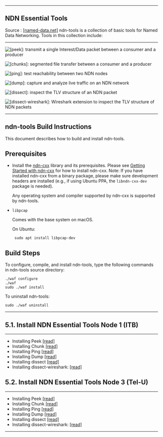 ***
## NDN Essential Tools 
Source : [[named-data.net]](https://named-data.net/codebase/platform/) ndn-tools is a collection of basic tools for Named Data Networking. Tools in this collection include:
***
  
    
![[peek]](https://github.com/named-data/ndn-tools/blob/master/tools/peek): transmit a single Interest/Data packet between a consumer and a producer

![[chunks]](https://github.com/named-data/ndn-tools/blob/master/tools/chunks): segmented file transfer between a consumer and a producer

![[ping]](https://github.com/named-data/ndn-tools/blob/master/tools/ping): test reachability between two NDN nodes

![[dump]](https://github.com/named-data/ndn-tools/blob/master/tools/dump): capture and analyze live traffic on an NDN network

![[dissect]](https://github.com/named-data/ndn-tools/blob/master/tools/dissect): inspect the TLV structure of an NDN packet

![[dissect-wireshark]](https://github.com/named-data/ndn-tools/blob/master/tools/dissect-wireshark): Wireshark extension to inspect the TLV structure of NDN packets
***

 ## ndn-tools Build Instructions

This document describes how to build and install ndn-tools.

## Prerequisites

-  Install the [ndn-cxx](https://named-data.net/doc/ndn-cxx/current/) library and its prerequisites.
   Please see [Getting Started with ndn-cxx](https://named-data.net/doc/ndn-cxx/current/INSTALL.html)
   for how to install ndn-cxx.
   Note: If you have installed ndn-cxx from a binary package, please make sure development headers
   are installed (e.g., if using Ubuntu PPA, the `libndn-cxx-dev` package is needed).

   Any operating system and compiler supported by ndn-cxx is supported by ndn-tools.

-  `libpcap`

    Comes with the base system on macOS.

    On Ubuntu:

        sudo apt install libpcap-dev
 
## Build Steps

To configure, compile, and install ndn-tools, type the following commands
in ndn-tools source directory:

    ./waf configure
    ./waf
    sudo ./waf install

To uninstall ndn-tools:

    sudo ./waf uninstall
*** 
 
## 5.1. Install NDN Essential Tools Node 1 (ITB) 
   ***
   - Installing Peek [[read]](https://github.com/syaifulahdan/Mini-NDN-Work/blob/main/Assignment%202:NDNrg-Topology/install-nodeNDN-Node-1.md)
   - Installing Chunk [[read]](https://github.com/syaifulahdan/Mini-NDN-Work/blob/main/Assignment%202:NDNrg-Topology/install-nodeNDN-Node-1.md)
   - Installing Ping [[read]](https://github.com/syaifulahdan/Mini-NDN-Work/blob/main/Assignment%202:NDNrg-Topology/install-nodeNDN-Node-1.md)
   - Installing Dump [[read]](https://github.com/syaifulahdan/Mini-NDN-Work/blob/main/Assignment%202:NDNrg-Topology/install-nodeNDN-Node-1.md)
   - Installing dissect [[read]](https://github.com/syaifulahdan/Mini-NDN-Work/blob/main/Assignment%202:NDNrg-Topology/install-nodeNDN-Node-1.md)
   - Installing dissect-wireshark: [[read]](https://github.com/syaifulahdan/Mini-NDN-Work/blob/main/Assignment%202:NDNrg-Topology/install-nodeNDN-Node-1.md)

## 5.2. Install NDN Essential Tools Node 3 (Tel-U) 
   ***
   - Installing Peek [[read]](https://github.com/syaifulahdan/Mini-NDN-Work/blob/main/Assignment%202:NDNrg-Topology/install-nodeNDN-Node-1.md)
   - Installing Chunk [[read]](https://github.com/syaifulahdan/Mini-NDN-Work/blob/main/Assignment%202:NDNrg-Topology/install-nodeNDN-Node-1.md)
   - Installing Ping [[read]](https://github.com/syaifulahdan/Mini-NDN-Work/blob/main/Assignment%202:NDNrg-Topology/install-nodeNDN-Node-1.md)
   - Installing Dump [[read]](https://github.com/syaifulahdan/Mini-NDN-Work/blob/main/Assignment%202:NDNrg-Topology/install-nodeNDN-Node-1.md)
   - Installing dissect [[read]](https://github.com/syaifulahdan/Mini-NDN-Work/blob/main/Assignment%202:NDNrg-Topology/install-nodeNDN-Node-1.md)
   - Installing dissect-wireshark: [[read]](https://github.com/syaifulahdan/Mini-NDN-Work/blob/main/Assignment%202:NDNrg-Topology/install-nodeNDN-Node-1.md)




    
*** 
